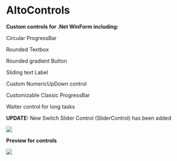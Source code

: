 # AltoControls
<strong>Custom controls for .Net WinForm including:</strong>

Circular ProgressBar

Rounded Textbox

Rounded gradient Button

Sliding text Label

Custom NumericUpDown control

Customizable Classic ProgressBar

Waiter control for long tasks

**UPDATE:** New Switch Slider Control (SliderControl) has been added

<img src="http://i.imgur.com/OSxnJFS.png"></img>

**Preview for controls**

<img src="http://i.imgur.com/VrmZmtT.png"></img>

